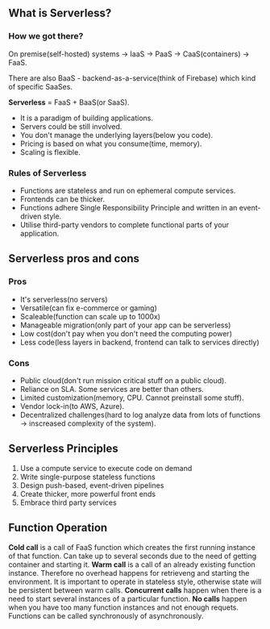 ## What is Serverless?

### How we got there?
On premise(self-hosted) systems -> IaaS -> PaaS -> CaaS(containers) -> FaaS.

There are also BaaS - backend-as-a-service(think of Firebase) which kind of specific SaaSes.

**Serverless** = FaaS + BaaS(or SaaS).
* It is a paradigm of building applications.
* Servers could be still involved.
* You don't manage the underlying layers(below you code).
* Pricing is based on what you consume(time, memory).
* Scaling is flexible.

### Rules of Serverless
* Functions are stateless and run on ephemeral compute services.
* Frontends can be thicker.
* Functions adhere Single Responsibility Principle and written in an event-driven style.
* Utilise third-party vendors to complete functional parts of your application.

## Serverless pros and cons

### Pros
* It's serverless(no servers)
* Versatile(can fix e-commerce or gaming)
* Scaleable(function can scale up to 1000x)
* Manageable migration(only part of your app can be serverless)
* Low cost(don't pay when you don't need the computing power)
* Less code(less layers in backend, frontend can talk to services directly)

### Cons
* Public cloud(don't run mission critical stuff on a public cloud).
* Reliance on SLA. Some services are better than others.
* Limited customization(memory, CPU. Cannot preinstall some stuff).
* Vendor lock-in(to AWS, Azure).
* Decentralized challenges(hard to log analyze data from lots of functions -> inscreased complexity of the system).

## Serverless Principles
1. Use a compute service to execute code on demand
1. Write single-purpose stateless functions
1. Design push-based, event-driven pipelines
1. Create thicker, more powerful front ends
1. Embrace third party services

## Function Operation
**Cold call** is a call of FaaS function which creates the first running instance of that function. Can take up to several seconds due to the need of getting container and starting it.
**Warm call** is a call of an already existing function instance. Therefore no overhead happens for retrieveng and starting the environment.
It is important to operate in stateless style, otherwise state will be persistent between warm calls.
**Concurrent calls** happen when there is a need to start several instances of a particular function.
**No calls** happen when you have too many function instances and not enough requets.
Functions can be called synchronously of asynchronously.


